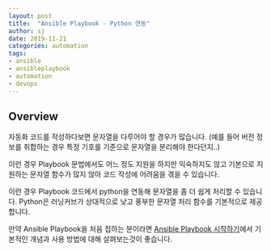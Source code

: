 ```yaml
---
layout: post
title:  "Ansible Playbook - Python 연동"
author: sj
date: 2019-11-21
categories: automation
tags:
- ansible
- ansibleplaybook
- automation
- devops
---
```


## Overview

자동화 코드를 작성하다보면 문자열을 다루어야 할 경우가 많습니다.
(예를 들어 버전 정보를 취합하는 경우 특정 기호를 기준으로 문자열을 분리해야 한다던지..)

이런 경우 Playbook 문법에서도 어느 정도 지원을 하지만 익숙하지도 않고
기본으로 지원하는 문자열 함수가 많지 않아 코드 작성에 어려움을 겪을 수 있습니다.

이런 경우 Playbook 코드에서 python을 연동해 문자열을 좀 더 쉽게 처리할 수 있습니다.
Python은 러닝커브가 상대적으로 낮고 풍부한 문자열 처리 함수를 기본적으로 제공합니다.

만약 Ansible Playbook을 처음 접하는 분이라면 
[Ansible Playbook 시작하기](/automation/2019/11/07/ansible-playbook-start.html)에서 
기본적인 개념과 사용 방법에 대해 살펴보는것이 좋습니다.

